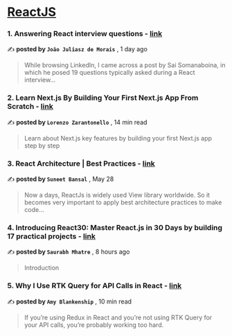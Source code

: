 
<h1><a href=https://medium.com/tag/reactjs/recommended target="_blank" rel="noopener noreferrer">ReactJS</a></h1>
<h3>1. Answering React interview questions - <a href=https://medium.com/@joaojuliaszdemorais/answering-react-interview-questions-7c9603bf981a?source=tag_recommended_feed---------0-84----------reactjs----------7d894235_f0f3_407f_a1ff_ff44cc15a0c4------- target="_blank" rel="noopener noreferrer">link</a></h3>

✍️ **posted by `João Juliasz de Morais`** <date> , 1 day ago</date>

<blockquote>While browsing LinkedIn, I came across a post by Sai Somanaboina, in which he posed 19 questions typically asked during a React interview…</blockquote>

<h3>2. Learn Next.js By Building Your First Next.js App From Scratch - <a href=https://medium.com/gitconnected/learn-next-js-by-building-your-first-next-js-app-from-scratch-8ec7cc93a9cb?source=tag_recommended_feed---------1-107----------reactjs----------7d894235_f0f3_407f_a1ff_ff44cc15a0c4------- target="_blank" rel="noopener noreferrer">link</a></h3>

✍️ **posted by `Lorenzo Zarantonello`** <date> , 14 min read</date>

<blockquote>Learn about Next.js key features by building your first Next.js app step by step</blockquote>

<h3>3. React Architecture | Best Practices - <a href=https://medium.com/@bansal.suneet/react-architecture-best-practices-31102b78c038?source=tag_recommended_feed---------2-85----------reactjs----------7d894235_f0f3_407f_a1ff_ff44cc15a0c4------- target="_blank" rel="noopener noreferrer">link</a></h3>

✍️ **posted by `Suneet Bansal`** <date> , May 28</date>

<blockquote>Now a days, ReactJs is widely used View library worldwide. So it becomes very important to apply best architecture practices to make code…</blockquote>

<h3>4. Introducing React30: Master React.js in 30 Days by building 17 practical projects - <a href=https://medium.com/@smhatre59/introducing-react30-master-react-js-in-30-days-by-building-17-practical-projects-0dbe5ea39b5b?source=tag_recommended_feed---------3-84----------reactjs----------7d894235_f0f3_407f_a1ff_ff44cc15a0c4------- target="_blank" rel="noopener noreferrer">link</a></h3>

✍️ **posted by `Saurabh Mhatre`** <date> , 8 hours ago</date>

<blockquote>Introduction</blockquote>

<h3>5. Why I Use RTK Query for API Calls in React - <a href=https://medium.com/codex/why-i-use-rtk-query-for-api-calls-in-react-fee9e2a4538?source=tag_recommended_feed---------4-107----------reactjs----------7d894235_f0f3_407f_a1ff_ff44cc15a0c4------- target="_blank" rel="noopener noreferrer">link</a></h3>

✍️ **posted by `Amy Blankenship`** <date> , 10 min read</date>

<blockquote>If you’re using Redux in React and you’re not using RTK Query for your API calls, you’re probably working too hard.</blockquote>


